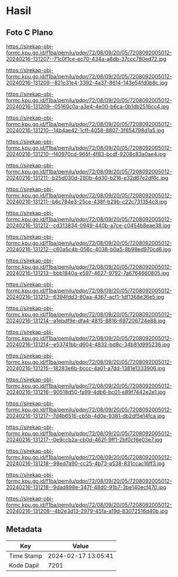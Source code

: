 # Hasil

## Foto C Plano

https://sirekap-obj-formc.kpu.go.id/f1ba/pemilu/pdpr/72/08/09/20/05/7208092005012-20240216-131207--71c0f1ce-ec70-434a-a8db-37ccc780ed72.jpg

https://sirekap-obj-formc.kpu.go.id/f1ba/pemilu/pdpr/72/08/09/20/05/7208092005012-20240216-131209--821c31e4-3392-4a37-8614-143e54fd0b8c.jpg

https://sirekap-obj-formc.kpu.go.id/f1ba/pemilu/pdpr/72/08/09/20/05/7208092005012-20240216-131209--05160c0a-a3e4-4e00-b6ca-0b1db2516cc4.jpg

https://sirekap-obj-formc.kpu.go.id/f1ba/pemilu/pdpr/72/08/09/20/05/7208092005012-20240216-131210--14b4ae42-1cff-4058-8807-3f654798d1a5.jpg

https://sirekap-obj-formc.kpu.go.id/f1ba/pemilu/pdpr/72/08/09/20/05/7208092005012-20240216-131210--f40970cd-965f-4f83-bcdf-9208c83a0ae4.jpg

https://sirekap-obj-formc.kpu.go.id/f1ba/pemilu/pdpr/72/08/09/20/05/7208092005012-20240216-131211--b25d030d-280b-4d30-b216-e32d67e2df6c.jpg

https://sirekap-obj-formc.kpu.go.id/f1ba/pemilu/pdpr/72/08/09/20/05/7208092005012-20240216-131211--b6c784e3-25ce-438f-b29b-c22c731354c3.jpg

https://sirekap-obj-formc.kpu.go.id/f1ba/pemilu/pdpr/72/08/09/20/05/7208092005012-20240216-131212--cd313834-0949-440b-a7ce-c0454b8eae38.jpg

https://sirekap-obj-formc.kpu.go.id/f1ba/pemilu/pdpr/72/08/09/20/05/7208092005012-20240216-131212--c60a5c4b-056c-4038-b0a5-8b98ed970cd6.jpg

https://sirekap-obj-formc.kpu.go.id/f1ba/pemilu/pdpr/72/08/09/20/05/7208092005012-20240216-131213--bbb1840a-e597-4627-9792-7a6764660805.jpg

https://sirekap-obj-formc.kpu.go.id/f1ba/pemilu/pdpr/72/08/09/20/05/7208092005012-20240216-131213--6394fdd3-80aa-4367-acf1-1df1368e36e5.jpg

https://sirekap-obj-formc.kpu.go.id/f1ba/pemilu/pdpr/72/08/09/20/05/7208092005012-20240216-131214--a1ebdf9e-dfa4-4815-8816-697206724e88.jpg

https://sirekap-obj-formc.kpu.go.id/f1ba/pemilu/pdpr/72/08/09/20/05/7208092005012-20240216-131214--e53741bb-d604-4832-bd8c-34b81d995236.jpg

https://sirekap-obj-formc.kpu.go.id/f1ba/pemilu/pdpr/72/08/09/20/05/7208092005012-20240216-131215--18283e6b-bccc-4a01-a7dd-1381e1333906.jpg

https://sirekap-obj-formc.kpu.go.id/f1ba/pemilu/pdpr/72/08/09/20/05/7208092005012-20240216-131216--90518d50-fa99-4db6-bc01-e89f7442e2e1.jpg

https://sirekap-obj-formc.kpu.go.id/f1ba/pemilu/pdpr/72/08/09/20/05/7208092005012-20240216-131217--7d4b6516-cb5b-4d0e-9381-db2df5e14fca.jpg

https://sirekap-obj-formc.kpu.go.id/f1ba/pemilu/pdpr/72/08/09/20/05/7208092005012-20240216-131217--0e9ccb2a-cb0d-462f-9ff1-2bf0cf6e03e7.jpg

https://sirekap-obj-formc.kpu.go.id/f1ba/pemilu/pdpr/72/08/09/20/05/7208092005012-20240216-131218--98ed7a90-cc25-4b73-a538-831ccac16ff3.jpg

https://sirekap-obj-formc.kpu.go.id/f1ba/pemilu/pdpr/72/08/09/20/05/7208092005012-20240216-131218--9dad898e-347f-48d0-91b7-3be140ecf470.jpg

https://sirekap-obj-formc.kpu.go.id/f1ba/pemilu/pdpr/72/08/09/20/05/7208092005012-20240216-131208--4b2e3d13-2979-45fa-a19d-83072516d40b.jpg


## Metadata

| Key        | Value               |
| ---------- | ------------------- |
| Time Stamp | 2024-02-17 13:05:41 |
| Kode Dapil | 7201                |



